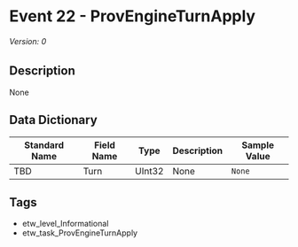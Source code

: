 # Event 22 - ProvEngineTurnApply
###### Version: 0

## Description
None

## Data Dictionary
|Standard Name|Field Name|Type|Description|Sample Value|
|---|---|---|---|---|
|TBD|Turn|UInt32|None|`None`|

## Tags
* etw_level_Informational
* etw_task_ProvEngineTurnApply